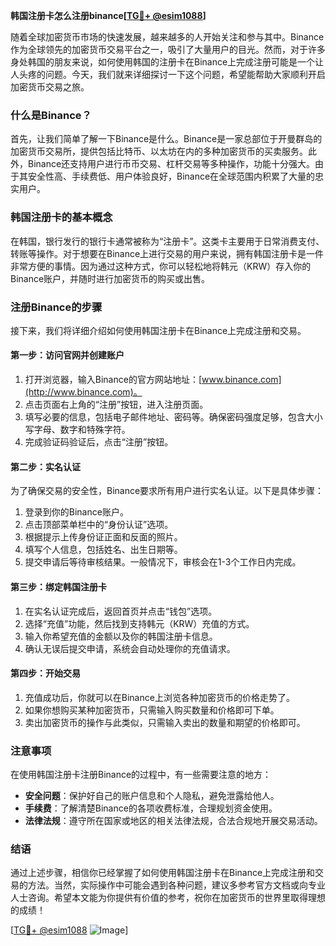**韩国注册卡怎么注册binance[[TG💪+ @esim1088](https://t.me/s/esim1088)]**

随着全球加密货币市场的快速发展，越来越多的人开始关注和参与其中。Binance作为全球领先的加密货币交易平台之一，吸引了大量用户的目光。然而，对于许多身处韩国的朋友来说，如何使用韩国的注册卡在Binance上完成注册可能是一个让人头疼的问题。今天，我们就来详细探讨一下这个问题，希望能帮助大家顺利开启加密货币交易之旅。

### 什么是Binance？

首先，让我们简单了解一下Binance是什么。Binance是一家总部位于开曼群岛的加密货币交易所，提供包括比特币、以太坊在内的多种加密货币的买卖服务。此外，Binance还支持用户进行币币交易、杠杆交易等多种操作，功能十分强大。由于其安全性高、手续费低、用户体验良好，Binance在全球范围内积累了大量的忠实用户。

### 韩国注册卡的基本概念

在韩国，银行发行的银行卡通常被称为“注册卡”。这类卡主要用于日常消费支付、转账等操作。对于想要在Binance上进行交易的用户来说，拥有韩国注册卡是一件非常方便的事情。因为通过这种方式，你可以轻松地将韩元（KRW）存入你的Binance账户，并随时进行加密货币的购买或出售。

### 注册Binance的步骤

接下来，我们将详细介绍如何使用韩国注册卡在Binance上完成注册和交易。

#### 第一步：访问官网并创建账户

1. 打开浏览器，输入Binance的官方网站地址：[www.binance.com](http://www.binance.com)。
2. 点击页面右上角的“注册”按钮，进入注册页面。
3. 填写必要的信息，包括电子邮件地址、密码等。确保密码强度足够，包含大小写字母、数字和特殊字符。
4. 完成验证码验证后，点击“注册”按钮。

#### 第二步：实名认证

为了确保交易的安全性，Binance要求所有用户进行实名认证。以下是具体步骤：

1. 登录到你的Binance账户。
2. 点击顶部菜单栏中的“身份认证”选项。
3. 根据提示上传身份证正面和反面的照片。
4. 填写个人信息，包括姓名、出生日期等。
5. 提交申请后等待审核结果。一般情况下，审核会在1-3个工作日内完成。

#### 第三步：绑定韩国注册卡

1. 在实名认证完成后，返回首页并点击“钱包”选项。
2. 选择“充值”功能，然后找到支持韩元（KRW）充值的方式。
3. 输入你希望充值的金额以及你的韩国注册卡信息。
4. 确认无误后提交申请，系统会自动处理你的充值请求。

#### 第四步：开始交易

1. 充值成功后，你就可以在Binance上浏览各种加密货币的价格走势了。
2. 如果你想购买某种加密货币，只需输入购买数量和价格即可下单。
3. 卖出加密货币的操作与此类似，只需输入卖出的数量和期望的价格即可。

### 注意事项

在使用韩国注册卡注册Binance的过程中，有一些需要注意的地方：

- **安全问题**：保护好自己的账户信息和个人隐私，避免泄露给他人。
- **手续费**：了解清楚Binance的各项收费标准，合理规划资金使用。
- **法律法规**：遵守所在国家或地区的相关法律法规，合法合规地开展交易活动。

### 结语

通过上述步骤，相信你已经掌握了如何使用韩国注册卡在Binance上完成注册和交易的方法。当然，实际操作中可能会遇到各种问题，建议多参考官方文档或向专业人士咨询。希望本文能为你提供有价值的参考，祝你在加密货币的世界里取得理想的成绩！

[[TG💪+ @esim1088](https://t.me/s/esim1088) ![Image](https://i.postimg.cc/4NQfJmqS/Snipaste-2025-05-13-00-14-12.png)]